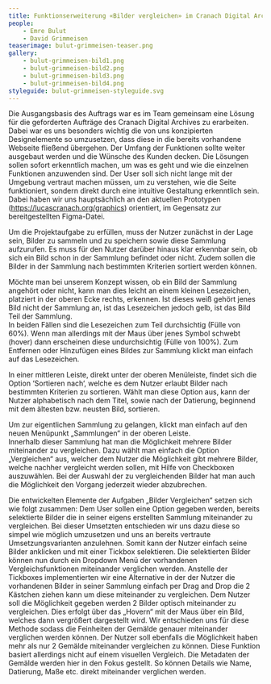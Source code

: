 ```yaml
---
title: Funktionserweiterung «Bilder vergleichen» im Cranach Digital Archive
people:
    - Emre Bulut
    - David Grimmeisen
teaserimage: bulut-grimmeisen-teaser.png
gallery:
    - bulut-grimmeisen-bild1.png
    - bulut-grimmeisen-bild2.png
    - bulut-grimmeisen-bild3.png
    - bulut-grimmeisen-bild4.png
styleguide: bulut-grimmeisen-styleguide.svg
---
```


 
Die Ausgangsbasis des Auftrags war es im Team gemeinsam eine Lösung für die geforderten Aufträge des Cranach Digital Archives zu erarbeiten. Dabei war es uns besonders wichtig die von uns konzipierten Designelemente so umzusetzen, dass diese in die bereits vorhandene Webseite fließend übergehen. 
Der Umfang der Funktionen sollte weiter ausgebaut werden und die Wünsche des Kunden decken. Die Lösungen sollen sofort erkenntlich machen, um was es geht und wie die einzelnen Funktionen anzuwenden sind. Der User soll sich nicht lange mit der Umgebung vertraut machen müssen, um zu verstehen, wie die Seite funktioniert, sondern direkt durch eine intuitive Gestaltung erkenntlich sein. 
Dabei haben wir uns hauptsächlich an den aktuellen Prototypen (https://lucascranach.org/graphics) orientiert, im Gegensatz zur bereitgestellten Figma-Datei. 
 
Um die Projektaufgabe zu erfüllen, muss der Nutzer zunächst in der Lage sein, Bilder zu sammeln und zu speichern sowie diese Sammlung aufzurufen. Es muss für den Nutzer darüber hinaus klar erkennbar sein, ob sich ein Bild schon in der Sammlung befindet oder nicht. Zudem sollen die Bilder in der Sammlung nach bestimmten Kriterien sortiert werden können. 
 
Möchte man bei unserem Konzept wissen, ob ein Bild der Sammlung angehört oder nicht, kann man dies leicht an einem kleinen Lesezeichen, platziert in der oberen Ecke rechts, erkennen. Ist dieses weiß gehört jenes Bild nicht der Sammlung an, ist das Lesezeichen jedoch gelb, ist das Bild Teil der Sammlung.  
In beiden Fällen sind die Lesezeichen zum Teil durchsichtig (Fülle von 60%). Wenn man allerdings mit der Maus über jenes Symbol schwebt (hover) dann erscheinen diese undurchsichtig (Fülle von 100%). 
Zum Entfernen oder Hinzufügen eines Bildes zur Sammlung klickt man einfach auf das Lesezeichen. 
 
In einer mittleren Leiste, direkt unter der oberen Menüleiste, findet sich die Option ‘Sortieren nach‘, welche es dem Nutzer erlaubt Bilder nach bestimmten Kriterien zu sortieren. Wählt man diese Option aus, kann der Nutzer alphabetisch nach dem Titel, sowie nach der Datierung, beginnend mit dem ältesten bzw. neusten Bild, sortieren.  
 
Um zur eigentlichen Sammlung zu gelangen, klickt man einfach auf den neuen Menüpunkt „Sammlungen“ in der oberen Leiste.   
Innerhalb dieser Sammlung hat man die Möglichkeit mehrere Bilder miteinander zu vergleichen. Dazu wählt man einfach die Option „Vergleichen“ aus, welcher dem Nutzer die Möglichkeit gibt mehrere Bilder, welche nachher vergleicht werden sollen, mit Hilfe von Checkboxen auszuwählen. 
Bei der Auswahl der zu vergleichenden Bilder hat man auch die Möglichkeit den Vorgang jederzeit wieder abzubrechen. 
 
Die entwickelten Elemente der Aufgaben „Bilder Vergleichen“ setzen sich wie folgt zusammen: 
Dem User sollen eine Option gegeben werden, bereits selektierte Bilder die in seiner eigens erstellten Sammlung miteinander zu vergleichen. 
Bei dieser Umsetzten entschieden wir uns dazu diese so simpel wie möglich umzusetzen und uns an bereits vertraute Umsetzungsvarianten anzulehnen. Somit kann der Nutzer einfach seine Bilder anklicken und mit einer Tickbox selektieren. Die selektierten Bilder können nun durch ein Dropdown Menü der vorhandenen Vergleichsfunktionen miteinander verglichen werden. 
Anstelle der Tickboxes implementierten wir eine Alternative in der der Nutzer die vorhandenen Bilder in seiner Sammlung einfach per Drag and Drop die 2 Kästchen ziehen kann um diese miteinander zu vergleichen. 
Dem Nutzer soll die Möglichkeit gegeben werden 2 Bilder optisch miteinander zu vergleichen. Dies erfolgt über das „Hovern“ mit der Maus über ein Bild, welches dann vergrößert dargestellt wird. Wir entschieden uns für diese Methode sodass die Feinheiten der Gemälde genauer miteinander verglichen werden können. 
Der Nutzer soll ebenfalls die Möglichkeit haben mehr als nur 2 Gemälde miteinander vergleichen zu können. Diese Funktion basiert allerdings nicht auf einem visuellen Vergleich. Die Metadaten der Gemälde werden hier in den Fokus gestellt. So können Details wie Name, Datierung, Maße etc. direkt miteinander verglichen werden. 
 
 
 

